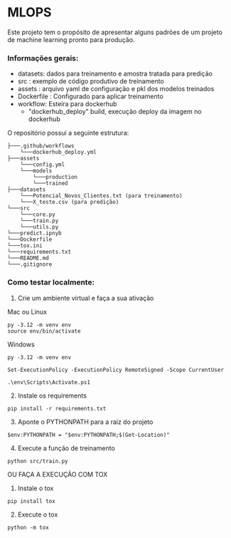 # MLOPS

Este projeto tem o propósito de apresentar alguns padrões de um projeto de machine learning pronto para produção.

### Informações gerais:
- datasets: dados para treinamento e amostra tratada para predição
- src : exemplo de código produtivo de treinamento
- assets : arquivo yaml de configuração e pkl dos modelos treinados
- Dockerfile : Configurado para aplicar treinamento
- workflow: Esteira para dockerhub
    - "dockerhub_deploy" build, execução deploy da imagem no dockerhub

O repositório possui a seguinte estrutura:

```
├───.github/workflows
    └───dockerhub_deploy.yml
├───assets
    └───config.yml
    └───models
        └───production
        └───trained
├───datasets
    └───Potencial_Novos_Clientes.txt (para treinamento)
    └───X_teste.csv (para predição)
└───src
    └───core.py
    └───train.py
    └───utils.py
└───predict.ipnyb
└───Dockerfile  
└───tox.ini
└───requirements.txt
└───README.md
└───.gitignore
```

### Como testar localmente:

1. Crie um ambiente virtual e faça a sua ativação

Mac ou Linux
```
py -3.12 -m venv env 
source env/bin/activate  
```
Windows
```
py -3.12 -m venv env

Set-ExecutionPolicy -ExecutionPolicy RemoteSigned -Scope CurrentUser

.\env\Scripts\Activate.ps1
```
2. Instale os requirements
```
pip install -r requirements.txt
```
3. Aponte o PYTHONPATH para a raiz do projeto
```
$env:PYTHONPATH = "$env:PYTHONPATH;$(Get-Location)"

```
4. Execute a função de treinamento
```
python src/train.py 
```

OU FAÇA A EXECUÇÃO COM TOX

1. Instale o tox
```
pip install tox
```
2. Execute o tox
```
python -m tox
```

